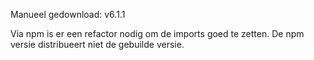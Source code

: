 Manueel gedownload: v6.1.1

Via npm is er een refactor nodig om de imports goed te zetten. De npm versie distribueert niet de gebuilde versie.